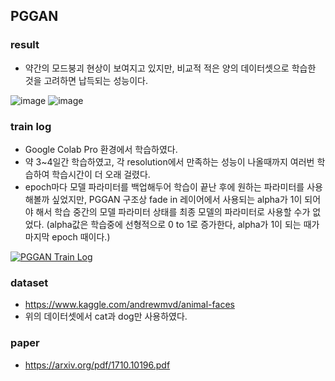 PGGAN
-------------------------------
### result
- 약간의 모드붕괴 현상이 보여지고 있지만, 비교적 적은 양의 데이터셋으로 학습한 것을 고려하면 납득되는 성능이다.    
     
![image](https://user-images.githubusercontent.com/66504341/155912625-dd70e567-3bae-437e-afdc-342201690735.png)
![image](https://user-images.githubusercontent.com/66504341/155912665-e3b9cfe3-c362-4105-bb4b-93ba1ff0d066.png)

### train log
- Google Colab Pro 환경에서 학습하였다.
- 약 3~4일간 학습하였고, 각 resolution에서 만족하는 성능이 나올때까지 여러번 학습하여 학습시간이 더 오래 걸렸다.
- epoch마다 모델 파라미터를 백업해두어 학습이 끝난 후에 원하는 파라미터를 사용해볼까 싶었지만, PGGAN 구조상 fade in 레이어에서 사용되는 alpha가 1이 되어야 해서 학습 중간의 모델 파라미터 상태를 최종 모델의 파라미터로 사용할 수가 없었다. (alpha값은 학습중에 선형적으로 0 to 1로 증가한다, alpha가 1이 되는 때가 마지막 epoch 때이다.)

[![PGGAN Train Log](https://img.youtube.com/vi/pvSaE_BVKJM/0.jpg)](https://www.youtube.com/watch?v=pvSaE_BVKJM)


### dataset
- https://www.kaggle.com/andrewmvd/animal-faces
- 위의 데이터셋에서 cat과 dog만 사용하였다.


### paper
- https://arxiv.org/pdf/1710.10196.pdf
